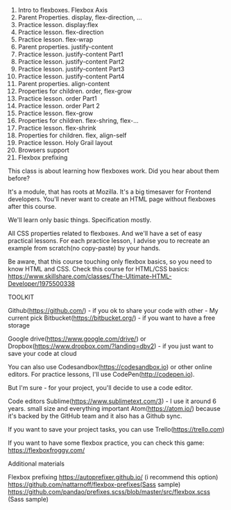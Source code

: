 1) Intro to flexboxes. Flexbox Axis
2) Parent Properties. display, flex-direction, ...
3) Practice lesson. display:flex
4) Practice lesson. flex-direction
5) Practice lesson. flex-wrap
6) Parent properties. justify-content
7) Practice lesson. justify-content Part1
8) Practice lesson. justify-content Part2
9) Practice lesson. justify-content Part3
10) Practice lesson. justify-content Part4
11) Parent properties. align-content
12) Properties for children. order, flex-grow
13) Practice lesson. order Part1
14) Practice lesson. order Part 2
15) Practice lesson. flex-grow
16) Properties for children. flex-shring, flex-...
17) Practice lesson. flex-shrink
18) Properties for children. flex, align-self
19) Practice lesson. Holy Grail layout
20) Browsers support
21) Flexbox prefixing


This class is about learning how flexboxes work.
Did you hear about them before?

It's a module, that has roots at Mozilla. It's a big timesaver for Frontend developers.
You'll never want to create an HTML page without flexboxes after this course.

We'll learn only basic things. Specification mostly.

All CSS properties related to flexboxes. 
And we'll have a set of easy practical lessons.
For each practice lesson, I advise you to recreate an example from scratch(no copy-paste) by your hands.


Be aware, that this course touching only flexbox basics, so you need to know HTML and CSS. 
Check this course for HTML/CSS basics: https://www.skillshare.com/classes/The-Ultimate-HTML-Developer/1975500338



TOOLKIT


Github(https://github.com/) - if you ok to share your code with other - My current pick
Bitbucket(https://bitbucket.org/) - if you want to have a free storage


Google drive(https://www.google.com/drive/)  or Dropbox(https://www.dropbox.com/?landing=dbv2) - if you just want to save your code at cloud


You can also use Codesandbox(https://codesandbox.io) or other online editors.
For practice lessons, I'll use CodePen(http://codepen.io).

But I'm sure - for your project, you'll decide to use a code editor.


Code editors
Sublime(https://www.sublimetext.com/3) - I use it around 6 years. small size and everything important
Atom(https://atom.io/) because it's backed by the GitHub team and it also has a Github sync.


If you want to save your project tasks, you can use Trello(https://trello.com)

If you want to have some flexbox practice, you can check this game: https://flexboxfroggy.com/

Additional materials

Flexbox prefixing
https://autoprefixer.github.io/ (i recommend this option)
https://github.com/nattarnoff/flexbox-prefixes(Sass sample)
https://github.com/pandao/prefixes.scss/blob/master/src/flexbox.scss (Sass sample)
